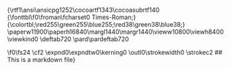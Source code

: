 {\rtf1\ansi\ansicpg1252\cocoartf1343\cocoasubrtf140
{\fonttbl\f0\froman\fcharset0 Times-Roman;}
{\colortbl;\red255\green255\blue255;\red38\green38\blue38;}
\paperw11900\paperh16840\margl1440\margr1440\vieww10800\viewh8400\viewkind0
\deftab720
\pard\pardeftab720

\f0\fs24 \cf2 \expnd0\expndtw0\kerning0
\outl0\strokewidth0 \strokec2 ## This is a markdown file}